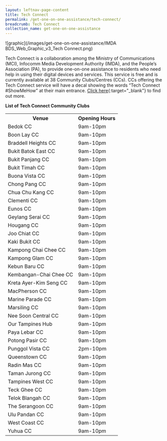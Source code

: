 ```yaml
---
layout: leftnav-page-content
title: Tech Connect
permalink: /get-one-on-one-assistance/tech-connect/
breadcrumb: Tech Connect
collection_name: get-one-on-one-assistance
---
```


![graphic](/images/get-one-on-one-assistance/IMDA BDS_Web_Graphic_v3_Tech Connect.png)

Tech Connect is a collaboration among the Ministry of Communications (MCI), Infocomm Media Development Authority (IMDA), and the People’s Association (PA), to provide one-on-one assistance to residents who need help in using their digital devices and services. This service is free and is currently available at 38 Community Clubs/Centres (CCs). CCs offering the Tech Connect service will have a decal showing the words “Tech Connect #ShowMeHow” at their main entrance. [Click here](https://www.pa.gov.sg/engage/connect-with-government/tech-connect-brochures){:target="_blank"} to find out more.

**List of Tech Connect Community Clubs**<br>

<table>
  <th><b>Venue</b></th>
  <th><b>Opening Hours</b></th>
<tr>
  <td>Bedok CC</td>
  <td>9am-10pm</td>
</tr>
<tr>
  <td>Boon Lay CC</td>
  <td>9am-10pm</td>
</tr>
<tr>
  <td>Braddell Heights CC</td>
  <td>9am-10pm</td>
</tr>
<tr>
  <td>Bukit Batok East CC</td>
  <td>9am-10pm</td>
</tr>
<tr>
  <td>Bukit Panjang CC</td>
  <td>9am-10pm</td>
</tr>
<tr>
  <td>Bukit Timah CC</td>
  <td>9am-10pm</td>
</tr>
<tr>
  <td>Buona Vista CC</td>
  <td>9am-10pm</td>
</tr>
<tr>
  <td>Chong Pang CC</td>
  <td>9am-10pm</td>
</tr>
<tr>
  <td>Chua Chu Kang CC</td>
  <td>9am-10pm</td>
</tr>
<tr>
  <td>Clementi CC</td>
  <td>9am-10pm</td>
</tr>
<tr>
  <td>Eunos CC</td>
  <td>9am-10pm</td>
</tr>
<tr>
  <td>Geylang Serai CC</td>
  <td>9am-10pm</td>
</tr>
<tr>
  <td>Hougang CC</td>
  <td>9am-10pm</td>
</tr>
<tr>
  <td>Joo Chiat CC</td>
  <td>9am-10pm</td>
</tr>
<tr>
  <td>Kaki Bukit CC</td>
  <td>9am-10pm</td>
</tr>
<tr>
  <td>Kampong Chai Chee CC</td>
  <td>9am-10pm</td>
</tr>
<tr>
  <td>Kampong Glam CC</td>
  <td>9am-10pm</td>
</tr>
<tr>
  <td>Kebun Baru CC</td>
  <td>9am-10pm</td>
</tr>
<tr>
  <td>Kembangan-Chai Chee CC</td>
  <td>9am-10pm</td>
</tr>
<tr>
  <td>Kreta Ayer-Kim Seng CC</td>
  <td>9am-10pm</td>
</tr>
<tr>
  <td>MacPherson CC</td>
  <td>9am-10pm</td>
</tr>
<tr>
  <td>Marine Parade CC</td>
  <td>9am-10pm</td>
</tr>
<tr>
  <td>Marsiling CC</td>
  <td>9am-10pm</td>
</tr>
<tr>
  <td>Nee Soon Central CC</td>
  <td>9am-10pm</td>
</tr>
<tr>
  <td>Our Tampines Hub</td>
  <td>9am-10pm</td>
</tr>
<tr>
  <td>Paya Lebar CC</td>
  <td>9am-10pm</td>
</tr>
<tr>
  <td>Potong Pasir CC</td>
  <td>9am-10pm</td>
</tr>
<tr>
  <td>Punggol Vista CC</td>
  <td>2pm-10pm</td>
</tr>
<tr>
  <td>Queenstown CC</td>
  <td>9am-10pm</td>
</tr>
<tr>
  <td>Radin Mas CC</td>
  <td>9am-10pm</td>
</tr>
<tr>
  <td>Taman Jurong CC</td>
  <td>9am-10pm</td>
</tr>
<tr>
  <td>Tampines West CC</td>
  <td>9am-10pm</td>
</tr>
<tr>
  <td>Teck Ghee CC</td>
  <td>9am-10pm</td>
</tr>
<tr>
  <td>Telok Blangah CC</td>
  <td>9am-10pm</td>
</tr>
<tr>
  <td>The Serangoon CC</td>
  <td>9am-10pm</td>
</tr>
<tr>
  <td>Ulu Pandan CC</td>
  <td>9am-10pm</td>
</tr>
<tr>
  <td>West Coast CC</td>
  <td>9am-10pm</td>
</tr>
<tr>
  <td>Yuhua CC</td>
  <td>9am-10pm</td>
</tr>
</table>
